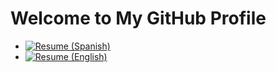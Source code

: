 # Welcome to My GitHub Profile

* [![Resume (Spanish)](https://img.shields.io/badge/Resume-View-blue)](https://github.com/Negatix092/Resume/blob/main/CS_2024_Spanish.pdf)
* [![Resume (English)](https://img.shields.io/badge/Resume-View-blue)](https://github.com/Negatix092/Resume/blob/main/CS_2024_English.pdf)
